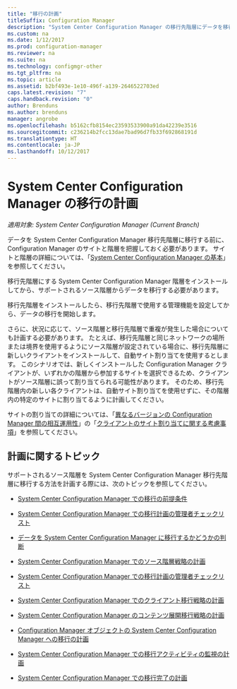 ```yaml
---
title: "移行の計画"
titleSuffix: Configuration Manager
description: "System Center Configuration Manager の移行先階層にデータを移行する前に、サイトと階層について学んでください。"
ms.custom: na
ms.date: 1/12/2017
ms.prod: configuration-manager
ms.reviewer: na
ms.suite: na
ms.technology: configmgr-other
ms.tgt_pltfrm: na
ms.topic: article
ms.assetid: b2bf493e-1e10-496f-a139-2646522703ed
caps.latest.revision: "7"
caps.handback.revision: "0"
author: Brenduns
ms.author: brenduns
manager: angrobe
ms.openlocfilehash: b5162cfb8154ec23593533900a91da42239e3516
ms.sourcegitcommit: c236214b2fcc13dae7bad96d7fb33f692868191d
ms.translationtype: HT
ms.contentlocale: ja-JP
ms.lasthandoff: 10/12/2017
---
```

# <a name="plan-for-migration-to-system-center-configuration-manager"></a>System Center Configuration Manager の移行の計画

*適用対象: System Center Configuration Manager (Current Branch)*

データを System Center Configuration Manager 移行先階層に移行する前に、Configuration Manager のサイトと階層を把握しておく必要があります。 サイトと階層の詳細については、「[System Center Configuration Manager の基本](../../core/understand/fundamentals.md)」を参照してください。  

 移行先階層にする System Center Configuration Manager 階層をインストールしてから、サポートされるソース階層からデータを移行する必要があります。  

 移行先階層をインストールしたら、移行先階層で使用する管理機能を設定してから、データの移行を開始します。  

 さらに、状況に応じて、ソース階層と移行先階層で重複が発生した場合についても計画する必要があります。 たとえば、移行先階層と同じネットワークの場所または境界を使用するようにソース階層が設定されている場合に、移行先階層に新しいクライアントをインストールして、自動サイト割り当てを使用するとします。 このシナリオでは、新しくインストールした Configuration Manager クライアントが、いずれかの階層から参加するサイトを選択できるため、クライアントがソース階層に誤って割り当てられる可能性があります。 そのため、移行先階層内の新しい各クライアントは、自動サイト割り当てを使用せずに、その階層内の特定のサイトに割り当てるように計画してください。  

 サイトの割り当ての詳細については、「[異なるバージョンの Configuration Manager 間の相互運用性](../../core/plan-design/hierarchy/interoperability-between-different-versions.md)」の「[クライアントのサイト割り当てに関する考慮事項](../../core/plan-design/hierarchy/interoperability-between-different-versions.md#BKMK_SupConfigSiteAssignment)」を参照してください。  

## <a name="plan-topics"></a>計画に関するトピック  
 サポートされるソース階層を System Center Configuration Manager 移行先階層に移行する方法を計画する際には、次のトピックを参照してください。

-   [System Center Configuration Manager での移行の前提条件](../../core/migration/prerequisites-for-migration.md)  

-   [System Center Configuration Manager での移行計画の管理者チェックリスト](../../core/migration/administrator-checklists-for-migration-planning.md)  

-   [データを System Center Configuration Manager に移行するかどうかの判断](../../core/migration/determine-whether-to-migrate-data.md)  

-   [System Center Configuration Manager でのソース階層戦略の計画](../../core/migration/planning-a-source-hierarchy-strategy.md)  

-   [System Center Configuration Manager での移行計画の管理者チェックリスト](../../core/migration/administrator-checklists-for-migration-planning.md)  

-   [System Center Configuration Manager でのクライアント移行戦略の計画](../../core/migration/planning-a-client-migration-strategy.md)  

-   [System Center Configuration Manager のコンテンツ展開移行戦略の計画](../../core/migration/planning-a-content-deployment-migration-strategy.md)  

-   [Configuration Manager オブジェクトの System Center Configuration Manager への移行の計画](../../core/migration/planning-for-the-migration-of-objects.md)  

-   [System Center Configuration Manager での移行アクティビティの監視の計画](../../core/migration/planning-to-monitor-migration-activity.md)  

-   [System Center Configuration Manager での移行完了の計画](../../core/migration/planning-to-complete-migration.md)  
